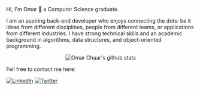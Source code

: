 Hi, I'm Omar 👋 a Computer Science graduate.

I am an aspiring back-end developer who enjoys connecting the dots: be it ideas from different disciplines, people from different teams, or applications from different industries. I have strong technical skills and an academic background in algorithms, data structures, and object-oriented programming.


<p align="center">
  <img src="https://bellomia-readme-stats.vercel.app/api?username=omar-chaar&hide=prs,contribs&count_private=true&show_icons=true&theme=tokyonight" alt="Omar Chaar's github stats">
</p>


Fell free to contact me here:

[![LinkedIn](https://img.shields.io/badge/LinkedIn-%230077B5.svg?logo=linkedin&logoColor=white)](https://linkedin.com/in/omaar-chaar) [![Twitter](https://img.shields.io/badge/Twitter-%231DA1F2.svg?logo=Twitter&logoColor=white)](https://twitter.com/omaarchaar) 
